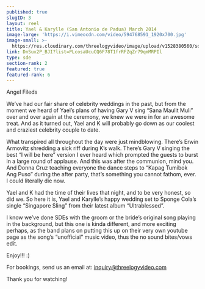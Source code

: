 ```yaml
---
published: true
slugID: 3
layout: reel
title: Yael & Karylle (San Antonio de Padua) March 2014
image-large: 'https://i.vimeocdn.com/video/594768591_1920x700.jpg'
image-small: >-
  https://res.cloudinary.com/threelogyvideo/image/upload/v1528380560/sde/Karylle_1.jpg
link: DnSux2P_BJI?list=PLcosaUcuCQ6F78T1frRFZqZr79qmMRPIl
type: sde
section-rank: 2
featured: true
featured-rank: 6
---
```

Angel Fileds

We’ve had our fair share of celebrity weddings in the past, but from the moment we heard of Yael’s plans of having Gary V sing “Sana Maulit Muli” over and over again at the ceremony, we knew we were in for an awesome treat. And as it turned out, Yael and K will probably go down as our coolest and craziest celebrity couple to date.

What transpired all throughout the day were just mindblowing. There’s Erwin Armovitz shredding a sick riff during K’s walk. There’s Gary V singing the best “I will be here” version I ever heard which prompted the guests to burst in a large round of applause. And this was after the communion, mind you. And Donna Cruz teaching everyone the dance steps to “Kapag Tumibok Ang Puso” during the after party, that’s something you cannot fathom, ever. I could literally die now.

Yael and K had the time of their lives that night, and to be very honest, so did we. So here it is, Yael and Karylle’s happy wedding set to Sponge Cola’s single “Singapore Sling” from their latest album “Ultrablessed”.

I know we’ve done SDEs with the groom or the bride’s original song playing in the background, but this one is kinda different, and more exciting perhaps, as the band plans on putting this up on their very own youtube page as the song’s “unofficial” music video, thus the no sound bites/vows edit.

Enjoy!!! :)

For bookings, send us an email at: inquiry@threelogyvideo.com

Thank you for watching!

